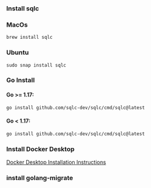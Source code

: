 ### Install sqlc

### MacOs

`brew install sqlc`

### Ubuntu

`sudo snap install sqlc`

### Go Install

#### Go >= 1.17:

`go install github.com/sqlc-dev/sqlc/cmd/sqlc@latest`

#### Go < 1.17:

`go install github.com/sqlc-dev/sqlc/cmd/sqlc@latest`

### Install Docker Desktop

[Docker Desktop Installation Instructions](https://docs.docker.com/desktop/)

### install golang-migrate

```$ curl -L https://github.com/golang-migrate/migrate/releases/download/$version/migrate.$platform-amd64.tar.gz | tar xvz

```
